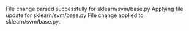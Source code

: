 File change parsed successfully for sklearn/svm/base.py
Applying file update for sklearn/svm/base.py
File change applied to sklearn/svm/base.py.
